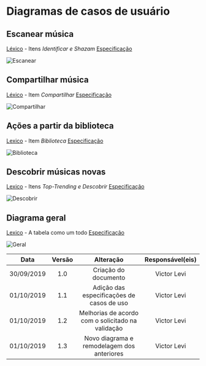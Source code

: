 # Diagramas de casos de usuário

## Escanear música

[Léxico](https://requisitos-de-software.github.io/2019.2-Shazam/modelagem/lexicos/#lexicos) - Itens _Identificar e Shazam_ [Especificação](https://requisitos-de-software.github.io/2019.2-Shazam/modelagem/especificacao_dcu/#escanear-musica)

![Escanear](https://raw.githubusercontent.com/Requisitos-de-Software/2019.2-Shazam/master/docs/assets/img/DCU/DCU_escanear.png)

## Compartilhar música

[Léxico](https://requisitos-de-software.github.io/2019.2-Shazam/modelagem/lexicos/#lexicos) - Item _Compartilhar_ [Especificação](https://requisitos-de-software.github.io/2019.2-Shazam/modelagem/especificacao_dcu/#compartilhar-musica)

![Compartilhar](https://raw.githubusercontent.com/Requisitos-de-Software/2019.2-Shazam/master/docs/assets/img/DCU/DCU_compartilhar.png)

## Ações a partir da biblioteca

[Lexico](https://requisitos-de-software.github.io/2019.2-Shazam/modelagem/lexicos/#lexicos) - Item _Biblioteca_ [Especificação](https://requisitos-de-software.github.io/2019.2-Shazam/modelagem/especificacao_dcu/#historico-de-musicas)

![Biblioteca](https://raw.githubusercontent.com/Requisitos2-2019/Shazam/master/docs/assets/img/DCU/DCU_biblioteca.png)

## Descobrir músicas novas

[Lexico](https://requisitos-de-software.github.io/2019.2-Shazam/modelagem/lexicos/#lexicos) - Itens _Top-Trending e Descobrir_ [Especificação](https://requisitos-de-software.github.io/2019.2-Shazam/modelagem/especificacao_dcu/#descobrir-novas-musicas)

![Descobrir](https://raw.githubusercontent.com/Requisitos2-2019/Shazam/master/docs/assets/img/DCU/DCU_descobrir.png)

## Diagrama geral

[Lexico](https://requisitos-de-software.github.io/2019.2-Shazam/modelagem/lexicos/#lexicos) - A tabela como um todo [Especificação](https://requisitos-de-software.github.io/2019.2-Shazam/modelagem/especificacao_dcu/)

![Geral](https://raw.githubusercontent.com/Requisitos2-2019/Shazam/master/docs/assets/img/DCU/DCU_geral.png)

|Data|Versão|Alteração|Responsável(eis)|
|:--:|:----:|:-------:|:---:|
| 30/09/2019 | 1.0 | Criação do documento | Victor Levi |
| 01/10/2019 | 1.1 | Adição das especificações de casos de uso | Victor Levi |
| 01/10/2019 | 1.2 | Melhorias de acordo com o solicitado na validação | Victor Levi |
| 01/10/2019 | 1.3 | Novo diagrama e remodelagem dos anteriores| Victor Levi |
